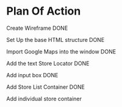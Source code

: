 # Plan Of Action

Create Wireframe DONE

Set Up the base HTML structure DONE

Import Google Maps into the window DONE

Add the text Store Locator DONE

Add input box DONE

Add Store List Container DONE

Add individual store container